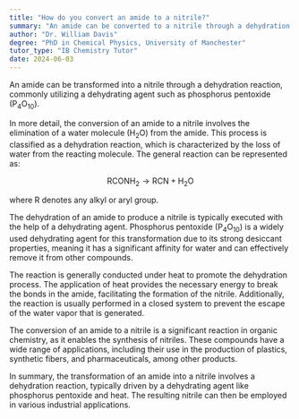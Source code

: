 ```yaml
---
title: "How do you convert an amide to a nitrile?"
summary: "An amide can be converted to a nitrile through a dehydration reaction, typically using a dehydrating agent like phosphorus pentoxide (P4O10)."
author: "Dr. William Davis"
degree: "PhD in Chemical Physics, University of Manchester"
tutor_type: "IB Chemistry Tutor"
date: 2024-06-03
---
```


An amide can be transformed into a nitrile through a dehydration reaction, commonly utilizing a dehydrating agent such as phosphorus pentoxide ($\text{P}_4\text{O}_{10}$).

In more detail, the conversion of an amide to a nitrile involves the elimination of a water molecule ($\text{H}_2\text{O}$) from the amide. This process is classified as a dehydration reaction, which is characterized by the loss of water from the reacting molecule. The general reaction can be represented as:

$$
\text{RCONH}_2 \rightarrow \text{RCN} + \text{H}_2\text{O}
$$

where $\text{R}$ denotes any alkyl or aryl group.

The dehydration of an amide to produce a nitrile is typically executed with the help of a dehydrating agent. Phosphorus pentoxide ($\text{P}_4\text{O}_{10}$) is a widely used dehydrating agent for this transformation due to its strong desiccant properties, meaning it has a significant affinity for water and can effectively remove it from other compounds.

The reaction is generally conducted under heat to promote the dehydration process. The application of heat provides the necessary energy to break the bonds in the amide, facilitating the formation of the nitrile. Additionally, the reaction is usually performed in a closed system to prevent the escape of the water vapor that is generated.

The conversion of an amide to a nitrile is a significant reaction in organic chemistry, as it enables the synthesis of nitriles. These compounds have a wide range of applications, including their use in the production of plastics, synthetic fibers, and pharmaceuticals, among other products.

In summary, the transformation of an amide into a nitrile involves a dehydration reaction, typically driven by a dehydrating agent like phosphorus pentoxide and heat. The resulting nitrile can then be employed in various industrial applications.
    